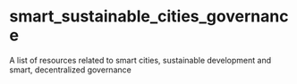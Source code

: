 # smart_sustainable_cities_governance
A list of resources related to smart cities, sustainable development and smart, decentralized governance
